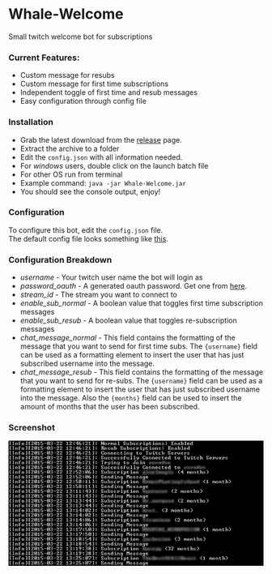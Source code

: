 # Whale-Welcome
Small twitch welcome bot for subscriptions

### Current Features:
* Custom message for resubs
* Custom message for first time subscriptions
* Independent toggle of first time and resub messages
* Easy configuration through config file

### Installation
* Grab the latest download from the [release](https://github.com/goldbattle/Whale-Welcome/releases) page.
* Extract the archive to a folder
* Edit the `config.json` with all information needed.
* For *windows* users, double click on the launch batch file
* For other OS run from terminal
* Example command: `java -jar Whale-Welcome.jar`
* You should see the console output, enjoy!

### Configuration
To configure this bot, edit the `config.json` file.  
The default config file looks something like [this](https://github.com/goldbattle/Whale-Welcome/blob/master/default-config.json).

### Configuration Breakdown
* *username* - Your twitch user name the bot will login as
* *password_oauth* - A generated oauth password. Get one from [here](http://twitchapps.com/tmi/).
* *stream_id* - The stream you want to connect to
* *enable_sub_normal* - A boolean value that toggles first time subscription messages
* *enable_sub_resub* - A boolean value that toggles re-subscription messages
* *chat_message_normal* - This field contains the formatting of the message that you want to send for first time subs. The `{username}` field can be used as a formatting element to insert the user that has just subscribed username into the message.
* *chat_message_resub* - This field contains the formatting of the message that you want to send for re-subs. The `{username}` field can be used as a formatting element to insert the user that has just subscribed username into the message. Also the `{months}` field can be used to insert the amount of months that the user has been subscribed.

### Screenshot

![Screenshot](/screenshot.png)